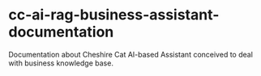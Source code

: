 # cc-ai-rag-business-assistant-documentation
Documentation about Cheshire Cat AI-based Assistant conceived to deal with business  knowledge base.
